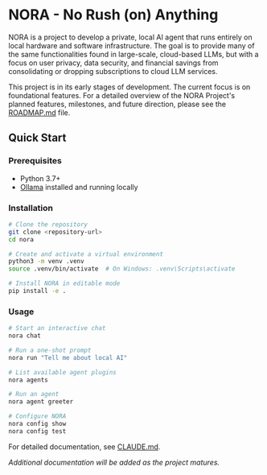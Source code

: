 # NORA - No Rush (on) Anything

NORA is a project to develop a private, local AI agent that runs entirely on local hardware and software infrastructure. The goal is to provide many of the same functionalities found in large-scale, cloud-based LLMs, but with a focus on user privacy, data security, and financial savings from consolidating or dropping subscriptions to cloud LLM services.

This project is in its early stages of development. The current focus is on foundational features. For a detailed overview of the NORA Project's planned features, milestones, and future direction, please see the [ROADMAP.md](ROADMAP.md) file.

## Quick Start

### Prerequisites
- Python 3.7+
- [Ollama](https://ollama.ai) installed and running locally

### Installation

```bash
# Clone the repository
git clone <repository-url>
cd nora

# Create and activate a virtual environment
python3 -m venv .venv
source .venv/bin/activate  # On Windows: .venv\Scripts\activate

# Install NORA in editable mode
pip install -e .
```

### Usage

```bash
# Start an interactive chat
nora chat

# Run a one-shot prompt
nora run "Tell me about local AI"

# List available agent plugins
nora agents

# Run an agent
nora agent greeter

# Configure NORA
nora config show
nora config test
```

For detailed documentation, see [CLAUDE.md](CLAUDE.md).

*Additional documentation will be added as the project matures.*